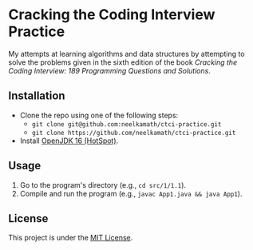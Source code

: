 # Cracking the Coding Interview Practice

My attempts at learning algorithms and data structures by attempting to solve the problems given in the sixth edition of
the book _Cracking the Coding Interview: 189 Programming Questions and Solutions_.

## Installation

- Clone the repo using one of the following steps:
    - `git clone git@github.com:neelkamath/ctci-practice.git`
    - `git clone https://github.com/neelkamath/ctci-practice.git`
- Install [OpenJDK 16 (HotSpot)](https://adoptopenjdk.net/?variant=openjdk16&jvmVariant=hotspot).

## Usage

1. Go to the program's directory (e.g., `cd src/1/1.1`).
2. Compile and run the program (e.g., `javac App1.java && java App1`).

## License

This project is under the [MIT License](LICENSE).
